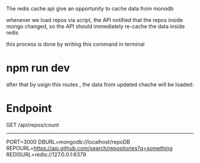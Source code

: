 The redis cache api give an opportunity to cache data from monodb

whenever we load repos via script, the API notified that the repos inside mongo changed, so the API should immediately re-cache the data inside redis

this process is done by writing this command in terminal

# npm run dev

after that by usign this routes , the data from updated chache will be loaded:

# Endpoint
GET /api/repos/count

****
PORT=3000
DBURL=mongodb://localhost/repoDB
REPOURL=https://api.github.com/search/repositories?q=something
REDISURL=redis://127.0.0.1:6379
